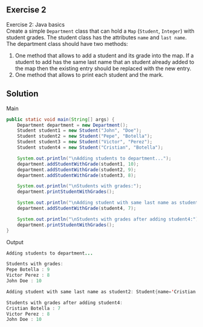 ## Exercise 2
Exercise 2: Java basics  
Create a simple `Department` class that can hold a `Map` (`Student`, `Integer`) with student grades.
The student class has the attributes `name` and `last name`.
The department class should have two methods:  
1. One method that allows to add a student and its grade into the map. If a student to add has the same last name that an student already added to the map then the existing entry should be replaced with the new entry.
2. One method that allows to print each student and the mark.


## Solution
Main
```java
public static void main(String[] args) {
    Department department = new Department();
    Student student1 = new Student("John", "Doe");
    Student student2 = new Student("Pepe", "Botella");
    Student student3 = new Student("Victor", "Perez");
    Student student4 = new Student("Cristian", "Botella");

    System.out.println("\nAdding students to department...");
    department.addStudentWithGrade(student1, 10);
    department.addStudentWithGrade(student2, 9);
    department.addStudentWithGrade(student3, 8);

    System.out.println("\nStudents with grades:");
    department.printStudentWithGrades();

    System.out.println("\nAdding student with same last name as student2: "+student4+" with grade 7");
    department.addStudentWithGrade(student4, 7);

    System.out.println("\nStudents with grades after adding student4:");
    department.printStudentWithGrades();
}
```
Output
```java
Adding students to department...

Students with grades:
Pepe Botella : 9
Victor Perez : 8
John Doe : 10

Adding student with same last name as student2: Student{name='Cristian', lastName='Botella'} with grade 7

Students with grades after adding student4:
Cristian Botella : 7
Victor Perez : 8
John Doe : 10
```